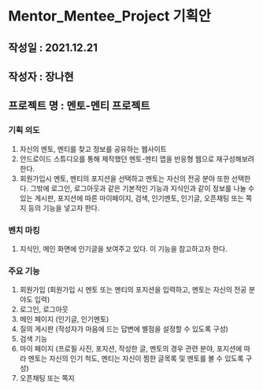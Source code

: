 # Mentor_Mentee_Project 기획안

## 작성일 : 2021.12.21
## 작성자 : 장나현

## 프로젝트 명 : 멘토-멘티 프로젝트

### 기획 의도
1. 자신의 멘토, 멘티를 찾고 정보를 공유하는 웹사이트
2. 안드로이드 스튜디오를 통해 제작했던 멘토-멘티 앱을 반응형 웹으로 재구성해보려 한다.
3. 회원가입시 멘토, 멘티의 포지션을 선택하고 멘토는 자신의 전공 분야 또한 선택한다.
그밖에 로그인, 로그아웃과 같은 기본적인 기능과 지식인과 같이 정보를 나눌 수 있는 게시판, 포지션에 따른 마이페이지, 검색, 인기멘토, 인기글, 오픈채팅 또는 쪽지 등의 기능을 넣고자 한다.

### 벤치 마킹
1. 지식인, 메인 화면에 인기글을 보여주고 있다. 이 기능을 참고하고자 한다.

### 주요 기능
1. 회원가입 (회원가입 시 멘토 또는 멘티의 포지션을 입력하고, 멘토는 자신의 전공 분야도 입력)
2. 로그인, 로그아웃
3. 메인 페이지 (인기글, 인기멘토)
4. 질의 게시판 (작성자가 마음에 드는 답변에 별점을 설정할 수 있도록 구성)
5. 검색 기능
6. 마이 페이지 (프로필 사진, 포지션, 작성한 글, 멘토의 경우 관련 분야, 포지션에 따라 멘토는 자신의 인기 척도, 멘티는 자신이 찜한 글목록 및 멘토를 볼 수 있도록 구성)
7. 오픈채팅 또는 쪽지
